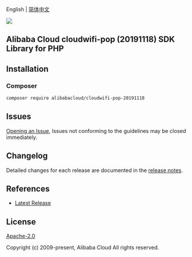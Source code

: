English | [简体中文](README-CN.md)

![](https://aliyunsdk-pages.alicdn.com/icons/AlibabaCloud.svg)

## Alibaba Cloud cloudwifi-pop (20191118) SDK Library for PHP

## Installation

### Composer

```bash
composer require alibabacloud/cloudwifi-pop-20191118
```

## Issues

[Opening an Issue](https://github.com/aliyun/alibabacloud-sdk/issues/new), Issues not conforming to the guidelines may be closed immediately.

## Changelog

Detailed changes for each release are documented in the [release notes](./ChangeLog.txt).

## References

* [Latest Release](https://github.com/aliyun/alibabacloud-sdk)

## License

[Apache-2.0](http://www.apache.org/licenses/LICENSE-2.0)

Copyright (c) 2009-present, Alibaba Cloud All rights reserved.
